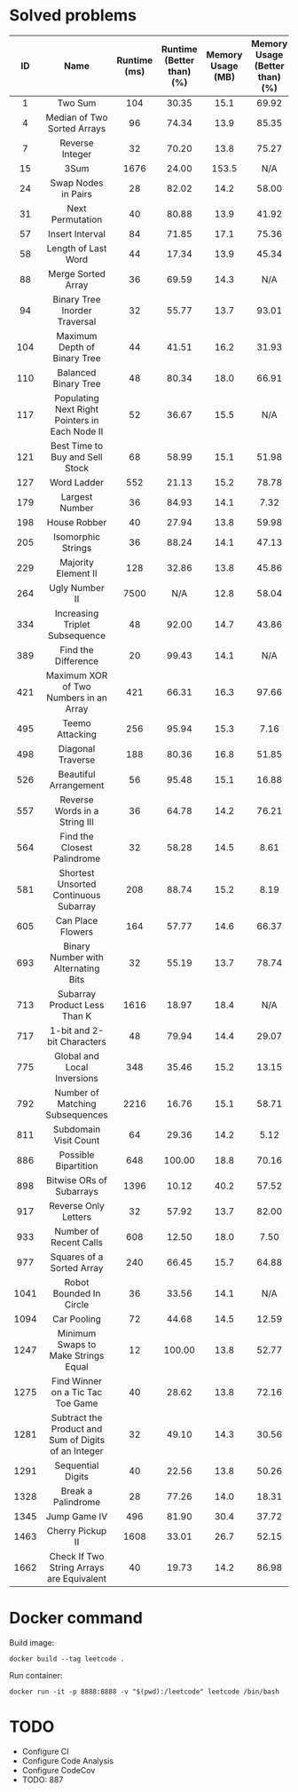 # Solved problems

|  ID   |                         Name                         | Runtime (ms) | Runtime (Better than) (%) | Memory Usage (MB) | Memory Usage (Better than) (%) |
| :---: | :--------------------------------------------------: | :----------: | :-----------------------: | :---------------: | :----------------------------: |
|   1   |                       Two Sum                        |     104      |           30.35           |       15.1        |             69.92              |
|   4   |             Median of Two Sorted Arrays              |      96      |           74.34           |       13.9        |             85.35              |
|   7   |                   Reverse Integer                    |      32      |           70.20           |       13.8        |             75.27              |
|  15   |                         3Sum                         |     1676     |           24.00           |       153.5       |              N/A               |
|  24   |                 Swap Nodes in Pairs                  |      28      |           82.02           |       14.2        |             58.00              |
|  31   |                   Next Permutation                   |      40      |           80.88           |       13.9        |             41.92              |
|  57   |                   Insert Interval                    |      84      |           71.85           |       17.1        |             75.36              |
|  58   |                 Length of Last Word                  |      44      |           17.34           |       13.9        |             45.34              |
|  88   |                  Merge Sorted Array                  |      36      |           69.59           |       14.3        |              N/A               |
|  94   |            Binary Tree Inorder Traversal             |      32      |           55.77           |       13.7        |             93.01              |
|  104  |             Maximum Depth of Binary Tree             |      44      |           41.51           |       16.2        |             31.93              |
|  110  |                 Balanced Binary Tree                 |      48      |           80.34           |       18.0        |             66.91              |
|  117  |    Populating Next Right Pointers in Each Node II    |      52      |           36.67           |       15.5        |              N/A               |
|  121  |           Best Time to Buy and Sell Stock            |      68      |           58.99           |       15.1        |             51.98              |
|  127  |                     Word Ladder                      |     552      |           21.13           |       15.2        |             78.78              |
|  179  |                    Largest Number                    |      36      |           84.93           |       14.1        |              7.32              |
|  198  |                     House Robber                     |      40      |           27.94           |       13.8        |             59.98              |
|  205  |                  Isomorphic Strings                  |      36      |           88.24           |       14.1        |             47.13              |
|  229  |                 Majority Element II                  |     128      |           32.86           |       13.8        |             45.86              |
|  264  |                    Ugly Number II                    |     7500     |            N/A            |       12.8        |             58.04              |
|  334  |            Increasing Triplet Subsequence            |      48      |           92.00           |       14.7        |             43.86              |
|  389  |                 Find the Difference                  |      20      |           99.43           |       14.1        |              N/A               |
|  421  |        Maximum XOR of Two Numbers in an Array        |     421      |           66.31           |       16.3        |             97.66              |
|  495  |                   Teemo Attacking                    |     256      |           95.94           |       15.3        |              7.16              |
|  498  |                  Diagonal Traverse                   |     188      |           80.36           |       16.8        |             51.85              |
|  526  |                Beautiful Arrangement                 |      56      |           95.48           |       15.1        |             16.88              |
|  557  |            Reverse Words in a String III             |      36      |           64.78           |       14.2        |             76.21              |
|  564  |             Find the Closest Palindrome              |      32      |           58.28           |       14.5        |              8.61              |
|  581  |        Shortest Unsorted Continuous Subarray         |     208      |           88.74           |       15.2        |              8.19              |
|  605  |                  Can Place Flowers                   |     164      |           57.77           |       14.6        |             66.37              |
|  693  |         Binary Number with Alternating Bits          |      32      |           55.19           |       13.7        |             78.74              |
|  713  |             Subarray Product Less Than K             |     1616     |           18.97           |       18.4        |              N/A               |
|  717  |              1-bit and 2-bit Characters              |      48      |           79.94           |       14.4        |             29.07              |
|  775  |             Global and Local Inversions              |     348      |           35.46           |       15.2        |             13.15              |
|  792  |           Number of Matching Subsequences            |     2216     |           16.76           |       15.1        |             58.71              |
|  811  |                Subdomain Visit Count                 |      64      |           29.36           |       14.2        |              5.12              |
|  886  |                 Possible Bipartition                 |     648      |          100.00           |       18.8        |             70.16              |
|  898  |               Bitwise ORs of Subarrays               |     1396     |           10.12           |       40.2        |             57.52              |
|  917  |                 Reverse Only Letters                 |      32      |           57.92           |       13.7        |             82.00              |
|  933  |                Number of Recent Calls                |     608      |           12.50           |       18.0        |              7.50              |
|  977  |              Squares of a Sorted Array               |     240      |           66.45           |       15.7        |             64.88              |
| 1041  |               Robot Bounded In Circle                |      36      |           33.56           |       14.1        |              N/A               |
| 1094  |                     Car Pooling                      |      72      |           44.68           |       14.5        |             12.59              |
| 1247  |         Minimum Swaps to Make Strings Equal          |      12      |          100.00           |       13.8        |             52.77              |
| 1275  |          Find Winner on a Tic Tac Toe Game           |      40      |           28.62           |       13.8        |             72.16              |
| 1281  | Subtract the Product and Sum of Digits of an Integer |      32      |           49.10           |       14.3        |             30.56              |
| 1291  |                  Sequential Digits                   |      40      |           22.56           |       13.8        |             50.26              |
| 1328  |                  Break a Palindrome                  |      28      |           77.26           |       14.0        |             18.31              |
| 1345  |                     Jump Game IV                     |     496      |           81.90           |       30.4        |             37.72              |
| 1463  |                   Cherry Pickup II                   |     1608     |           33.01           |       26.7        |             52.15              |
| 1662  |      Check If Two String Arrays are Equivalent       |      40      |           19.73           |       14.2        |             86.98              |

# Docker command

Build image:

```console
docker build --tag leetcode .
```

Run container:

```console
docker run -it -p 8888:8888 -v "$(pwd):/leetcode" leetcode /bin/bash
```

# TODO

-   Configure CI
-   Configure Code Analysis
-   Configure CodeCov
-   TODO: 887